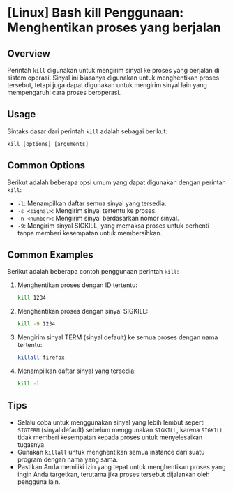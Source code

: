 # [Linux] Bash kill Penggunaan: Menghentikan proses yang berjalan

## Overview
Perintah `kill` digunakan untuk mengirim sinyal ke proses yang berjalan di sistem operasi. Sinyal ini biasanya digunakan untuk menghentikan proses tersebut, tetapi juga dapat digunakan untuk mengirim sinyal lain yang mempengaruhi cara proses beroperasi.

## Usage
Sintaks dasar dari perintah `kill` adalah sebagai berikut:

```
kill [options] [arguments]
```

## Common Options
Berikut adalah beberapa opsi umum yang dapat digunakan dengan perintah `kill`:

- `-l`: Menampilkan daftar semua sinyal yang tersedia.
- `-s <signal>`: Mengirim sinyal tertentu ke proses.
- `-n <number>`: Mengirim sinyal berdasarkan nomor sinyal.
- `-9`: Mengirim sinyal SIGKILL, yang memaksa proses untuk berhenti tanpa memberi kesempatan untuk membersihkan.

## Common Examples
Berikut adalah beberapa contoh penggunaan perintah `kill`:

1. Menghentikan proses dengan ID tertentu:
   ```bash
   kill 1234
   ```

2. Menghentikan proses dengan sinyal SIGKILL:
   ```bash
   kill -9 1234
   ```

3. Mengirim sinyal TERM (sinyal default) ke semua proses dengan nama tertentu:
   ```bash
   killall firefox
   ```

4. Menampilkan daftar sinyal yang tersedia:
   ```bash
   kill -l
   ```

## Tips
- Selalu coba untuk menggunakan sinyal yang lebih lembut seperti `SIGTERM` (sinyal default) sebelum menggunakan `SIGKILL`, karena `SIGKILL` tidak memberi kesempatan kepada proses untuk menyelesaikan tugasnya.
- Gunakan `killall` untuk menghentikan semua instance dari suatu program dengan nama yang sama.
- Pastikan Anda memiliki izin yang tepat untuk menghentikan proses yang ingin Anda targetkan, terutama jika proses tersebut dijalankan oleh pengguna lain.